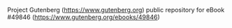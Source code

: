 Project Gutenberg (https://www.gutenberg.org) public repository for eBook #49846 (https://www.gutenberg.org/ebooks/49846)
